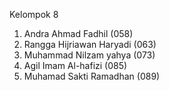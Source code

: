 Kelompok 8

1. Andra Ahmad Fadhil (058)
2. Rangga Hijriawan Haryadi (063)
3. Muhammad Nilzam yahya (073)
4. Agil Imam Al-hafizi (085)
5. Muhamad Sakti Ramadhan (089)
